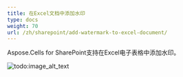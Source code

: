 ```yaml
---
title: 在Excel文档中添加水印
type: docs
weight: 70
url: /zh/sharepoint/add-watermark-to-excel-document/
---
```


Aspose.Cells for SharePoint支持在Excel电子表格中添加水印。

![todo:image_alt_text](add-watermark-to-excel-document_1.png)

